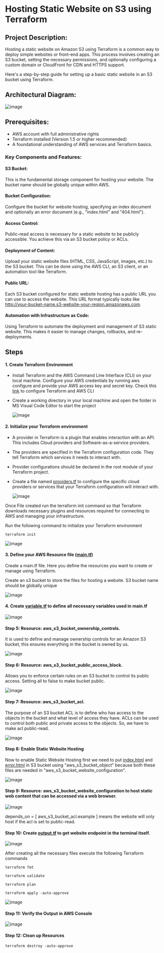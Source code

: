 # Hosting Static Website on S3 using Terraform
## Project Description:

Hosting a static website on Amazon S3 using Terraform is a common way to deploy simple websites or front-end apps. This process involves creating an S3 bucket, setting the necessary permissions, and optionally configuring a custom domain or CloudFront for CDN and HTTPS support. 

Here's a step-by-step guide for setting up a basic static website in an S3 bucket using Terraform.

## Architectural Diagram:
 ![image](https://github.com/aniwardhan/Host-a-static-website-in-S3-using-Terraform/assets/80623694/22b89081-22a7-471b-8706-0996499ce9d3)

## Prerequisites:

*	AWS account with full administrative rights
*	Terraform installed (Version 1.5 or higher recommended)
*	A foundational understanding of AWS services and Terraform basics.

### Key Components and Features:

#### S3 Bucket: 
This is the fundamental storage component for hosting your website. The bucket name should be globally unique within AWS.
#### Bucket Configuration: 
Configure the bucket for website hosting, specifying an index document and optionally an error document (e.g., "index.html" and "404.html").
#### Access Control: 
Public-read access is necessary for a static website to be publicly accessible. You achieve this via an S3 bucket policy or ACLs.
#### Deployment of Content: 
Upload your static website files (HTML, CSS, JavaScript, images, etc.) to the S3 bucket. This can be done using the AWS CLI, an S3 client, or an automation tool like Terraform.
#### Public URL: 
Each S3 bucket configured for static website hosting has a public URL you can use to access the website. This URL format typically looks like http://your-bucket-name.s3-website-your-region.amazonaws.com.
#### Automation with Infrastructure as Code: 
Using Terraform to automate the deployment and management of S3 static website. This makes it easier to manage changes, rollbacks, and re-deployments.

## Steps
#### 1. Create Terraform Environment

- Install Terraform and the AWS Command Line Interface (CLI) on your local machine. Configure your AWS credentials by running aws configure and provide your AWS access key and secret key. Check this [link](https://github.com/aniwardhan/Getting-Started-with-Terraform.git) to configure Terraform and AWS CLI
        
- Create a working directory in your local machine and open the folder in MS Visual Code Editor to start the project
        
  ![image](https://github.com/aniwardhan/Host-a-static-website-in-S3-using-Terraform/assets/80623694/2da1f423-a250-499b-b7b7-bce68ba35fb3)


#### 2. Initialize your Terraform environment

* A provider in Terraform is a plugin that enables interaction with an API. This includes Cloud providers and Software-as-a-service providers. 
* The providers are specified in the Terraform configuration code. They tell Terraform which services it needs to interact with.
* Provider configurations should be declared in the root module of your Terraform project.

* Create a file named [providers.tf](https://github.com/aniwardhan/Host-a-static-website-in-S3-using-Terraform/blob/main/provider.tf) to configure the specific cloud providers or services that your Terraform configuration will interact with.

  ![image](https://github.com/aniwardhan/Host-a-static-website-in-S3-using-Terraform/assets/80623694/e4ff15b4-43a7-4bd8-9140-bb8f4909f98d)

Once File created run the terraform init command so that Terraform downloads necessary plugins and resources required for connecting to AWS and managing your infrastructure.
 
Run the following command to initialize your Terraform environment
```hcl
terraform init
```

  ![image](https://github.com/aniwardhan/Host-a-static-website-in-S3-using-Terraform/assets/80623694/41915893-cbfb-4a70-a4bd-d00926f6edbb)


#### 3. Define your AWS Resource file ([main.tf](https://github.com/aniwardhan/Host-a-static-website-in-S3-using-Terraform/blob/main/main.tf))

Create a main.tf file. Here you define the resources you want to create or manage using Terraform.

Create an s3 bucket to store the files for hosting a website. S3 bucket name should be globally unique

 ![image](https://github.com/aniwardhan/Host-a-static-website-in-S3-using-Terraform/assets/80623694/77590709-4cf7-402d-a638-7acab5ef701c)
 

#### 4. Create [variable.tf](https://github.com/aniwardhan/Host-a-static-website-in-S3-using-Terraform/blob/main/variables.tf) to define all necessary variables used in main.tf 
 
  ![image](https://github.com/aniwardhan/Host-a-static-website-in-S3-using-Terraform/assets/80623694/e4e72eac-986b-431f-920a-4e50d353198f)


#### Step 5: Resource: aws_s3_bucket_ownership_controls.

It is used to define and manage ownership controls for an Amazon S3 bucket, this ensures everything in the bucket is owned by us.

 ![image](https://github.com/aniwardhan/Host-a-static-website-in-S3-using-Terraform/assets/80623694/eb71e55c-998e-4b23-982a-91f486ea15eb)


#### Step 6: Resource: aws_s3_bucket_public_access_block.

Allows you to enforce certain rules on an S3 bucket to control its public access. Setting all to false to make bucket public.

![image](https://github.com/aniwardhan/Host-a-static-website-in-S3-using-Terraform/assets/80623694/fdec45bb-eff3-49ed-b2ac-1a44aa0fa752)

 
#### Step 7: Resource: aws_s3_bucket_acl.

The purpose of an S3 bucket ACL is to define who has access to the objects in the bucket and what level of access they have. ACLs can be used to control both public and private access to the objects. So, we have to make acl public-read.

 ![image](https://github.com/aniwardhan/Host-a-static-website-in-S3-using-Terraform/assets/80623694/89e53bef-6bca-4e29-acf5-32cec075810e)


#### Step 8: Enable Static Website Hosting

Now to enable Static Website Hosting first we need to put [index.html](https://github.com/aniwardhan/Host-a-static-website-in-S3-using-Terraform/blob/main/index.html) and [error.html](https://github.com/aniwardhan/Host-a-static-website-in-S3-using-Terraform/blob/main/error.html) in S3 bucket using "aws_s3_bucket_object" because both these files are needed in "aws_s3_bucket_website_configuration".

 ![image](https://github.com/aniwardhan/Host-a-static-website-in-S3-using-Terraform/assets/80623694/2aaa27c8-980e-467d-9ce2-643c60eb286d)



#### Step 9: Resource: aws_s3_bucket_website_configuration to host static web content that can be accessed via a web browser.

![image](https://github.com/aniwardhan/Host-a-static-website-in-S3-using-Terraform/assets/80623694/c5dc3537-2e7b-4748-aff5-3edfb7af8530)

 
depends_on = [ aws_s3_bucket_acl.example ] means the website will only host if the acl is set to public-read.

#### Step 10: Create [output.tf](https://github.com/aniwardhan/Host-a-static-website-in-S3-using-Terraform/blob/main/outputs.tf) to get website endpoint in the terminal itself.
 
![image](https://github.com/aniwardhan/Host-a-static-website-in-S3-using-Terraform/assets/80623694/b389e914-adfb-41cd-b542-aa3ab0c2ce9c)

After creating all the necessary files execute the following Terraform commands 
```hcl
terraform fmt

terraform validate

terraform plan

terraform apply -auto-approve
```
 
![image](https://github.com/aniwardhan/Host-a-static-website-in-S3-using-Terraform/assets/80623694/7f0064e8-7bc2-422f-9aa4-c6597c6fd748)

#### Step 11: Verify the Output in AWS Console

![image](https://github.com/aniwardhan/Host-a-static-website-in-S3-using-Terraform/assets/80623694/f11a8e3a-b9d5-4615-84b4-2e44c3f0b19b)

 
#### Step 12: Clean up Resources

```hcl
terraform destroy -auto-approve
```

